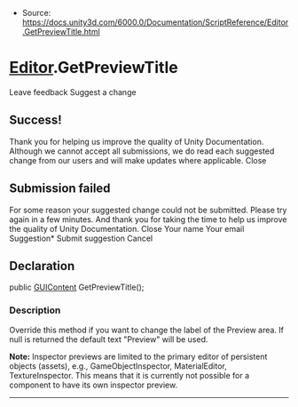 * Source: https://docs.unity3d.com/6000.0/Documentation/ScriptReference/Editor.GetPreviewTitle.html

#  [Editor](https://docs.unity3d.com/6000.0/Documentation/ScriptReference/Editor.html).GetPreviewTitle
Leave feedback
Suggest a change
## Success!
Thank you for helping us improve the quality of Unity Documentation. Although we cannot accept all submissions, we do read each suggested change from our users and will make updates where applicable.
Close
## Submission failed
For some reason your suggested change could not be submitted. Please <a>try again</a> in a few minutes. And thank you for taking the time to help us improve the quality of Unity Documentation.
Close
Your name Your email Suggestion* Submit suggestion
Cancel
## Declaration
public [GUIContent](https://docs.unity3d.com/6000.0/Documentation/ScriptReference/GUIContent.html) GetPreviewTitle(); 
### Description
Override this method if you want to change the label of the Preview area.
If null is returned the default text "Preview" will be used.  
  
**Note:** Inspector previews are limited to the primary editor of persistent objects (assets), e.g., GameObjectInspector, MaterialEditor, TextureInspector. This means that it is currently not possible for a component to have its own inspector preview.
* * *
